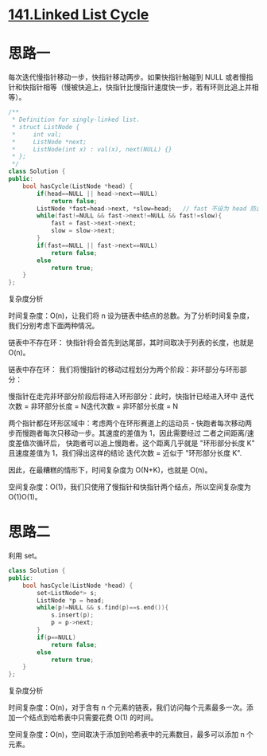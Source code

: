 # [141.Linked List Cycle](https://leetcode-cn.com/problems/linked-list-cycle/)
# 思路一
每次迭代慢指针移动一步，快指针移动两步。如果快指针触碰到 NULL 或者慢指针和快指针相等（慢被快追上，快指针比慢指针速度快一步，若有环则比追上并相等）。
```c++
/**
 * Definition for singly-linked list.
 * struct ListNode {
 *     int val;
 *     ListNode *next;
 *     ListNode(int x) : val(x), next(NULL) {}
 * };
 */
class Solution {
public:
    bool hasCycle(ListNode *head) {
        if(head==NULL || head->next==NULL)
            return false;
        ListNode *fast=head->next, *slow=head;   // fast 不设为 head 防止第一步认为 fast==slow
        while(fast!=NULL && fast->next!=NULL && fast!=slow){
            fast = fast->next->next;
            slow = slow->next;
        }
        if(fast==NULL || fast->next==NULL)
            return false;
        else
            return true;
    }
};
```
复杂度分析

时间复杂度：O(n)，让我们将 n 设为链表中结点的总数。为了分析时间复杂度，我们分别考虑下面两种情况。

链表中不存在环：
快指针将会首先到达尾部，其时间取决于列表的长度，也就是 O(n)。

链表中存在环：
我们将慢指针的移动过程划分为两个阶段：非环部分与环形部分：

慢指针在走完非环部分阶段后将进入环形部分：此时，快指针已经进入环中 迭代次数 = 非环部分长度 = N迭代次数 = 非环部分长度 = N

两个指针都在环形区域中：考虑两个在环形赛道上的运动员 - 快跑者每次移动两步而慢跑者每次只移动一步。其速度的差值为 1，因此需要经过 二者之间距离/速度差值次循环后，
快跑者可以追上慢跑者。这个距离几乎就是 "环形部分长度 K" 且速度差值为 1，我们得出这样的结论 迭代次数 = 近似于 "环形部分长度 K".

因此，在最糟糕的情形下，时间复杂度为 O(N+K)，也就是 O(n)。

空间复杂度：O(1)，我们只使用了慢指针和快指针两个结点，所以空间复杂度为 O(1)O(1)。


# 思路二
利用 set。
```c++
class Solution {
public:
    bool hasCycle(ListNode *head) {
        set<ListNode*> s;
        ListNode *p = head;
        while(p!=NULL && s.find(p)==s.end()){
            s.insert(p);
            p = p->next;
        }
        if(p==NULL)
            return false;
        else
            return true;
    }
};
```
复杂度分析

时间复杂度：O(n)，对于含有 n 个元素的链表，我们访问每个元素最多一次。添加一个结点到哈希表中只需要花费 O(1) 的时间。

空间复杂度：O(n)，空间取决于添加到哈希表中的元素数目，最多可以添加 n 个元素。

